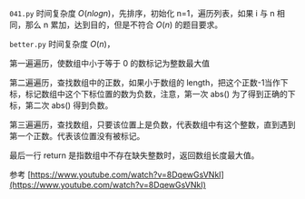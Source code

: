 `041.py` 时间复杂度 $O(nlogn)$，先排序，初始化 n=1，遍历列表，如果 i 与 n 相同，那么 n 累加，达到目的，但是不符合 $O(n)$ 的题目要求。

`better.py` 时间复杂度 $O(n)​$，

第一遍遍历，使数组中小于等于 0 的数标记为整数最大值

第二遍遍历，查找数组中的正数，如果小于数组的 length，把这个正数-1当作下标，标记数组中这个下标位置的数为负数，注意，第一次 abs() 为了得到正确的下标，第二次 abs() 得到负数。

第三遍遍历，查找数组，只要该位置上是负数，代表数组中有这个整数，直到遇到第一个正数。代表该位置没有被标记。

最后一行 return 是指数组中不存在缺失整数时，返回数组长度最大值。

参考 [https://www.youtube.com/watch?v=8DqewGsVNkI](https://www.youtube.com/watch?v=8DqewGsVNkI)